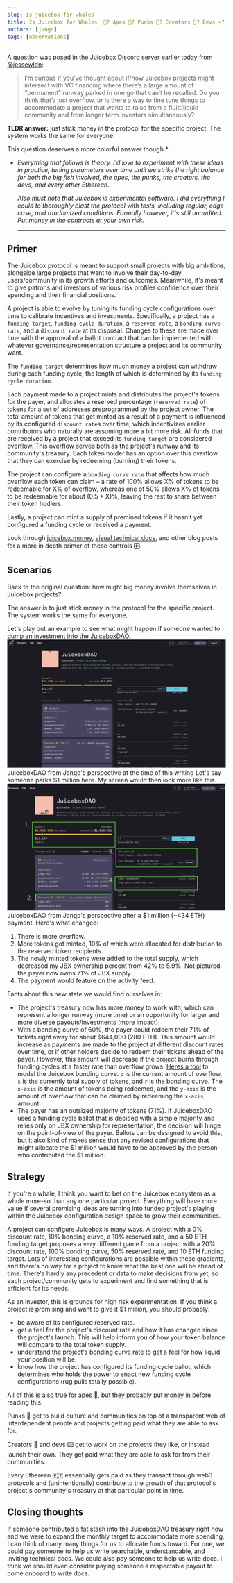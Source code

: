```yaml
---
slug: is-juicebox-for-whales
title: Is Juicebox for Whales  🐋? Apes 🦧? Punks 👾? Creators 🎨? Devs ⌨️? Every Etherean 🇪🇹?
authors: [jango]
tags: [observations]
---
```


A question was posed in the [Juicebox Discord server](https://discord.gg/2K5Cs7e76K) earlier today from [@jessewldn](https://twitter.com/jessewldn):

> I’m curious if you’ve thought about if/how Juicebox projects might intersect with VC financing where there’s a large amount of “permanent” runway parked in one go that can’t be recalled. Do you think that’s just overflow, or is there a way to fine tune things to accommodate a project that wants to raise from a fluid/liquid community and from longer term investors simultaneously?

**TLDR answer:** just stick money in the protocol for the specific project. The system works the same for everyone.

This question deserves a more colorful answer though.\*

- _Everything that follows is theory. I'd love to experiment with these ideas in practice, tuning parameters over time until we strike the right balance for both the big fish involved, the apes, the punks, the creators, the devs, and every other Etherean._

  _Also must note that Juicebox is experimental software. I did everything I could to thoroughly blast the protocol with tests, including regular, edge case, and randomized conditions. Formally however, it's still unaudited. Put money in the contracts at your own risk._

  ***

## Primer

The Juicebox protocol is meant to support small projects with big ambitions, alongside large projects that want to involve their day-to-day users/community in its growth efforts and outcomes. Meanwhile, it's meant to give patrons and investors of various risk profiles confidence over their spending and their financial positions.

A project is able to evolve by tuning its funding cycle configurations over time to calibrate incentives and investments. Specifically, a project has a `funding target`, `funding cycle duration`, a `reserved rate`, a `bonding curve rate`, and a `discount rate` at its disposal. Changes to these are made over time with the approval of a ballot contract that can be implemented with whatever governance/representation structure a project and its community want.

The `funding target` determines how much money a project can withdraw during each funding cycle, the length of which is determined by its `funding cycle duration`.

Each payment made to a project mints and distributes the project's tokens for the payer, and allocates a reserved percentage (`reserved rate`) of tokens for a set of addresses preprogrammed by the project owner. The total amount of tokens that get minted as a result of a payment is influenced by its configured `discount rate`s over time, which incentivizes earlier contributors who naturally are assuming more a bit more risk. All funds that are received by a project that exceed its `funding target` are considered overflow. This overflow serves both as the project's runway and its community's treasury. Each token holder has an option over this overflow that they can exercise by redeeming (burning) their tokens.

The project can configure a `bonding curve rate` that affects how much overflow each token can claim – a rate of 100% allows X% of tokens to be redeemable for X% of overflow, whereas one of 50% allows X% of tokens to be redeemable for about (0.5 \* X)%, leaving the rest to share between their token hodlers.

Lastly, a project can mint a supply of premined tokens if it hasn't yet configured a funding cycle or received a payment.

Look through [juicebox.money](https://juicebox.money), [visual technical docs](https://www.figma.com/file/dHsQ7Bt3ryXbZ2sRBAfBq5/Fluid-Dynamics?node-id=0%3A1), and other blog posts for a more in depth primer of these controls 🎛.

## Scenarios

Back to the original question: how might big money involve themselves in Juicebox projects?

The answer is to just stick money in the protocol for the specific project. The system works the same for everyone.

Let's play out an example to see what might happen if someone wanted to dump an investment into the [JuiceboxDAO](https://juicebox.money/#/p/juicebox).
![](image-9.png)JuiceboxDAO from Jango's perspective at the time of this writing
Let's say someone parks $1 million here. My screen would then look more like this.
![](Frame-1-6.png)JuiceboxDAO from Jango's perspective after a $1 million (~434 ETH) payment.
Here's what changed:

1. There is more overflow.
2. More tokens got minted, 10% of which were allocated for distribution to the reserved token recipients.
3. The newly minted tokens were added to the total supply, which decreased my JBX ownership percent from 42% to 5.9%.
   Not pictured: the payer now owns 71% of JBX supply.
4. The payment would feature on the activity feed.

Facts about this new state we would find ourselves in:

- The project's treasury now has more money to work with, which can represent a longer runway (more time) or an opportunity for larger and more diverse payouts/investments (more impact).
- With a bonding curve of 60%, the payer could redeem their 71% of tickets right away for about $644,000 (280 ETH). This amount would increase as payments are made to the project at different discount rates over time, or if other holders decide to redeem their tickets ahead of the payer. However, this amount will decrease if the project burns through funding cycles at a faster rate than overflow grows.
  [Heres a tool](https://www.desmos.com/calculator/sp9ru6zbpk) to model the Juicebox bonding curve. `o` is the current amount of overflow, `s` is the currently total supply of tokens, and `r` is the bonding curve. The `x-axis` is the amount of tokens being redeemed, and the `y-axis` is the amount of overflow that can be claimed by redeeming the `x-axis` amount.
- The payer has an outsized majority of tokens (71%). If JuiceboxDAO uses a funding cycle ballot that is decided with a simple majority and relies only on JBX ownership for representation, the decision will hinge on the point-of-view of the payer. Ballots can be designed to avoid this, but it also kind of makes sense that any revised configurations that might allocate the $1 million would have to be approved by the person who contributed the $1 million.

## Strategy

If you're a whale, I think you want to bet on the Juicebox ecosystem as a whole more-so than any one particular project. Everything will have more value if several promising ideas are turning into funded project's playing within the Juicebox configuration design space to grow their communities.

A project can configure Juicebox is many ways. A project with a 0% discount rate, 10% bonding curve, a 10% reserved rate, and a 50 ETH funding target proposes a very different game from a project with a 20% discount rate, 100% bonding curve, 50% reserved rate, and 10 ETH funding target. Lots of interesting configurations are possible within these gradients, and there's no way for a project to know what the best one will be ahead of time. There's hardly any precedent or data to make decisions from yet, so each project/community gets to experiment and find something that is efficient for its needs.

As an investor, this is grounds for high risk experimentation. If you think a project is promising and want to give it $1 million, you should probably:

- be aware of its configured reserved rate.
- get a feel for the project's discount rate and how it has changed since the project's launch. This will help inform you of how your token balance will compare to the total token supply.
- understand the project's bonding curve rate to get a feel for how liquid your position will be.
- know how the project has configured its funding cycle ballot, which determines who holds the power to enact new funding cycle configurations (rug pulls totally possible).

All of this is also true for apes 🦧, but they probably put money in before reading this.

Punks 👾 get to build culture and communities on top of a transparent web of interdependent people and projects getting paid what they are able to ask for.

Creators 🎨 and devs ⌨️ get to work on the projects they like, or instead launch their own. They get paid what they are able to ask for from their communities.

Every Etherean 🇪🇹 essentially gets paid as they transact through web3 protocols and (unintentionally) contribute to the growth of that protocol's project's community's treasury at that particular point in time.

## Closing thoughts

If someone contributed a fat stash into the JuiceboxDAO treasury right now and we were to expand the monthly target to accommodate more spending, I can think of many many things for us to allocate funds toward. For one, we could pay someone to help us write searchable, understandable, and inviting technical docs. We could also pay someone to help us write docs. I think we should even consider paying someone a respectable payout to come onboard to write docs.

